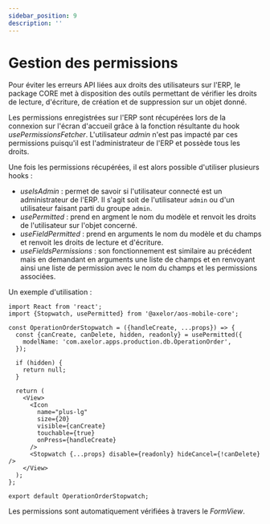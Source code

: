 ```yaml
---
sidebar_position: 9
description: ''
---
```


# Gestion des permissions

Pour éviter les erreurs API liées aux droits des utilisateurs sur l'ERP, le package CORE met à disposition des outils permettant de vérifier les droits de lecture, d'écriture, de création et de suppression sur un objet donné.

Les permissions enregistrées sur l'ERP sont récupérées lors de la connexion sur l'écran d'accueil grâce à la fonction résultante du hook _usePermissionsFetcher_. L'utilisateur _admin_ n'est pas impacté par ces permissions puisqu'il est l'administrateur de l'ERP et possède tous les droits.

Une fois les permissions récupérées, il est alors possible d'utiliser plusieurs hooks :

- _useIsAdmin_ : permet de savoir si l'utilisateur connecté est un administrateur de l'ERP. Il s'agit soit de l'utilisateur `admin` ou d'un utilisateur faisant parti du groupe `admin`.
- _usePermitted_ : prend en argment le nom du modèle et renvoit les droits de l'utilisateur sur l'objet concerné.
- _useFieldPermitted_ : prend en arguments le nom du modèle et du champs et renvoit les droits de lecture et d'écriture.
- _useFieldsPermissions_ : son fonctionnement est similaire au précédent mais en demandant en arguments une liste de champs et en renvoyant ainsi une liste de permission avec le nom du champs et les permissions associées.

Un exemple d'utilisation :

```tsx
import React from 'react';
import {Stopwatch, usePermitted} from '@axelor/aos-mobile-core';

const OperationOrderStopwatch = ({handleCreate, ...props}) => {
  const {canCreate, canDelete, hidden, readonly} = usePermitted({
    modelName: 'com.axelor.apps.production.db.OperationOrder',
  });

  if (hidden) {
    return null;
  }

  return (
    <View>
      <Icon
        name="plus-lg"
        size={20}
        visible={canCreate}
        touchable={true}
        onPress={handleCreate}
      />
      <Stopwatch {...props} disable={readonly} hideCancel={!canDelete} />
    </View>
  );
};

export default OperationOrderStopwatch;
```

Les permissions sont automatiquement vérifiées à travers le _FormView_.

